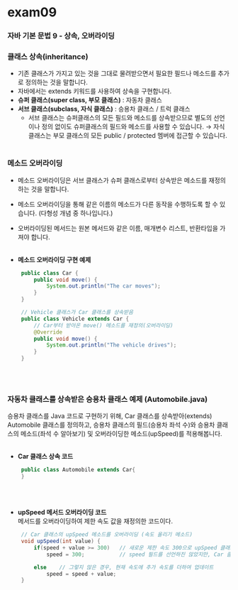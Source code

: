 # exam09

### **자바 기본 문법 9 - 상속, 오버라이딩**

### **클래스 상속(inheritance)**
- 기존 클래스가 가지고 있는 것을 그대로 물려받으면서 필요한 필드나 메소드를 추가로 정의하는 것을 말합니다.
- 자바에서는 extends 키워드를 사용하여 상속을 구현합니다.
- **슈퍼 클래스(super class, 부모 클래스)** : 자동차 클래스
- **서브 클래스(subclass, 자식 클래스)** : 승용차 클래스 / 트럭 클래스
    * 서브 클래스는 슈퍼클래스의 모든 필드와 메소드를 상속받으므로 별도의 선언이나 정의 없이도 슈퍼클래스의 필드와 메소드를 사용할 수 있습니다.
      →  자식 클래스는 부모 클래스의 모든 public / protected 멤버에 접근할 수 있습니다.
   <br></br>

### **메소드 오버라이딩**
- 메소드 오버라이딩은 서브 클래스가 슈퍼 클래스로부터 상속받은 메소드를 재정의하는 것을 말합니다.
- 메소드 오버라이딩을 통해 같은 이름의 메소드가 다른 동작을 수행하도록 할 수 있습니다. (다형성 개념 중 하나입니다.)
- 오버라이딩된 메서드는 원본 메서드와 같은 이름, 매개변수 리스트, 반환타입을 가져야 합니다.
 <br></br>

- **메소드 오버라이딩 구현 예제**
   ```java
    public class Car {   
        public void move() {
            System.out.println("The car moves");
        }
    }

    // Vehicle 클래스가 Car 클래스를 상속받음
    public class Vehicle extends Car {
        // Car부터 받아온 move() 메소드를 재정의(오버라이딩)       
        @Override
        public void move() {
            System.out.println("The vehicle drives");
        }
    }
  ```
<br></br>

### **자동차 클래스를 상속받은 승용차 클래스 예제 (Automobile.java)**
승용차 클래스를 Java 코드로 구현하기 위해, Car 클래스를 상속받아(extends) Automobile 클래스를 정의하고, 승용차 클래스의 필드(승용차 좌석 수)와 승용차 클래스의 메소드(좌석 수 알아보기) 및 오버라이딩한 메소드(upSpeed)를 적용해봅니다.
<br></br>

- **Car 클래스 상속 코드**
   ```java
    public class Automobile extends Car{
    }
   ```
<br></br>

- **upSpeed 메서드 오버라이딩 코드** </br>
    메서드를 오버라이딩하여 제한 속도 값을 재정의한 코드이다. 
   ```java
    // Car 클래스의 upSpeed 메소드를 오버라이딩 (속도 올리기 메소드)
    void upSpeed(int value) {
        if(speed + value >= 300)   // 새로운 제한 속도 300으로 upSpeed 클래스를 재정의 (원래 제한 속도 200)
            speed = 300;           // speed 필드를 선언하진 않았지만, Car 클래스 speed 필드를 그대로 상속받아 사용

        else    // 그렇지 않은 경우, 현재 속도에 추가 속도를 더하여 업데이트
            speed = speed + value;
    }
   ```
<br></br>